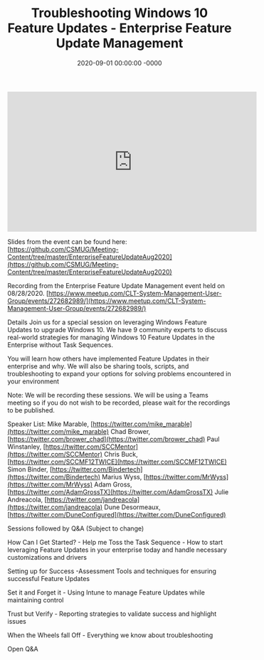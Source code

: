 ﻿---
layout: post
title: "Troubleshooting Windows 10 Feature Updates - Enterprise Feature Update Management"
date: 2020-09-01 00:00:00 -0000
categories:
---

<iframe loading="lazy" width="560" height="315" src="https://www.youtube.com/embed/3__24zIm0Q8" title="YouTube video player" frameborder="0" allow="accelerometer; autoplay; clipboard-write; encrypted-media; gyroscope; picture-in-picture" allowfullscreen></iframe>

Slides from the event can be found here:
[https://github.com/CSMUG/Meeting-Content/tree/master/EnterpriseFeatureUpdateAug2020](https://github.com/CSMUG/Meeting-Content/tree/master/EnterpriseFeatureUpdateAug2020)

Recording from the Enterprise Feature Update Management event held on 08/28/2020.
[https://www.meetup.com/CLT-System-Management-User-Group/events/272682989/](https://www.meetup.com/CLT-System-Management-User-Group/events/272682989/)

Details
Join us for a special session on leveraging Windows Feature Updates to upgrade Windows 10. We have 9 community experts to discuss real-world strategies for managing Windows 10 Feature Updates in the Enterprise without Task Sequences.

You will learn how others have implemented Feature Updates in their enterprise and why. We will also be sharing tools, scripts, and troubleshooting to expand your options for solving problems encountered in your environment

Note: We will be recording these sessions. We will be using a Teams meeting so if you do not wish to be recorded, please wait for the recordings to be published.

Speaker List:
Mike Marable, [https://twitter.com/mike_marable](https://twitter.com/mike_marable)
Chad Brower, [https://twitter.com/brower_chad](https://twitter.com/brower_chad)
Paul Winstanley, [https://twitter.com/SCCMentor](https://twitter.com/SCCMentor)
Chris Buck, [https://twitter.com/SCCMF12TWICE](https://twitter.com/SCCMF12TWICE)
Simon Binder, [https://twitter.com/Bindertech](https://twitter.com/Bindertech)
Marius Wyss, [https://twitter.com/MrWyss](https://twitter.com/MrWyss)
Adam Gross, [https://twitter.com/AdamGrossTX](https://twitter.com/AdamGrossTX)
Julie Andreacola, [https://twitter.com/jandreacola](https://twitter.com/jandreacola)
Dune Desormeaux, [https://twitter.com/DuneConfigured](https://twitter.com/DuneConfigured)

Sessions followed by Q&A (Subject to change)

How Can I Get Started? - Help me Toss the Task Sequence - How to start leveraging Feature Updates in your enterprise today and handle necessary customizations and drivers

Setting up for Success -Assessment Tools and techniques for ensuring successful Feature Updates

Set it and Forget it - Using Intune to manage Feature Updates while maintaining control

Trust but Verify - Reporting strategies to validate success and highlight issues

When the Wheels fall Off - Everything we know about troubleshooting

Open Q&A
